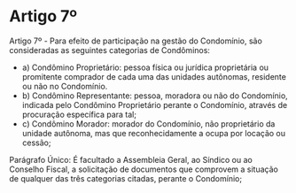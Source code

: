 # Artigo 7º

Artigo 7º - Para efeito de participação na gestão do Condomínio, são consideradas as seguintes categorias de Condôminos:

- a) Condômino Proprietário: pessoa física ou jurídica proprietária ou promitente comprador de cada uma das unidades autônomas, residente ou não no Condomínio.
- b) Condômino Representante: pessoa, moradora ou não do Condomínio, indicada pelo Condômino Proprietário perante o Condomínio, através de procuração específica para tal;
- c) Condômino Morador: morador do Condomínio, não proprietário da unidade autônoma, mas que reconhecidamente a ocupa por locação ou cessão;

Parágrafo Único: É facultado a Assembleia Geral, ao Síndico ou ao Conselho Fiscal, a solicitação de documentos que comprovem a situação de qualquer das três categorias citadas, perante o Condomínio;
